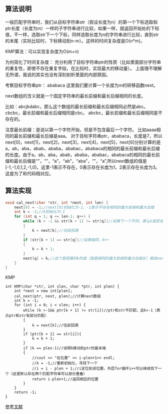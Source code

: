 ## 算法说明

一般匹配字符串时，我们从目标字符串str（假设长度为n）的第一个下标选取和ptr长度（长度为m）一样的子字符串进行比较，如果一样，就返回开始处的下标值，不一样，选取str下一个下标，同样选取长度为n的字符串进行比较，直到str的末尾（实际比较时，下标移动到n-m）。这样的时间复杂度是O(n*m)。

KMP算法：可以实现复杂度为O(m+n)

为何简化了时间复杂度：
充分利用了目标字符串ptr的性质（比如里面部分字符串的重复性，即使不存在重复字段，在比较时，实现最大的移动量）。
上面理不理解无所谓，我说的其实也没有深刻剖析里面的内部原因。

考察目标字符串ptr：
ababaca
这里我们要计算一个长度为m的转移函数next。

next数组的含义就是一个固定字符串的最长前缀和最长后缀相同的长度。

比如：abcjkdabc，那么这个数组的最长前缀和最长后缀相同必然是abc。
cbcbc，最长前缀和最长后缀相同是cbc。
abcbc，最长前缀和最长后缀相同是不存在的。

注意最长前缀：是说以第一个字符开始，但是不包含最后一个字符。
比如aaaa相同的最长前缀和最长后缀是aaa。
对于目标字符串ptr，ababaca，长度是7，所以next[0]，next[1]，next[2]，next[3]，next[4]，next[5]，next[6]分别计算的是
a，ab，aba，abab，ababa，ababac，ababaca的相同的最长前缀和最长后缀的长度。由于a，ab，aba，abab，ababa，ababac，ababaca的相同的最长前缀和最长后缀是“”，“”，“a”，“ab”，“aba”，“”，“a”,所以next数组的值是[-1,-1,0,1,2,-1,0]，这里-1表示不存在，0表示存在长度为1，2表示存在长度为3。这是为了和代码相对应。

## 算法实现
```c
void cal_next(char *str, int *next, int len) { 
    next[0] = -1;//next[0]初始化为-1，-1表示不存在相同的最大前缀和最大后缀 
    int k = -1;//k初始化为-1 
    for (int q = 1; q <= len-1; q++) { 
        while (k > -1 && str[k + 1] != str[q])//如果下一个不同，那么k就变成next[k]，注意next[k]是小于k的，无论k取任何值。 
        {
            k = next[k];//往前回溯 
        } 
        if (str[k + 1] == str[q])//如果相同，k++ 
        { 
            k = k + 1; 
        } 
        next[q] = k;//这个是把算的k的值（就是相同的最大前缀和最大后缀长）赋给next[q] 
    } 
}
```
KMP
```
int KMP(char *str, int slen, char *ptr, int plen) { 
    int *next = new int[plen]; 
    cal_next(ptr, next, plen);//计算next数组 
    int k = -1; 
    for (int i = 0; i < slen; i++) { 
        while (k >-1&& ptr[k + 1] != str[i])//ptr和str不匹配，且k>-1（表示ptr和str有部分匹配） 
        {
            k = next[k];//往前回溯
        } 
        if (ptr[k + 1] == str[i]){
            k = k + 1; 
        }
        if (k == plen-1)//说明k移动到ptr的最末端 
        { 
            //cout << "在位置" << i-plen+1<< endl; 
            //k = -1;//重新初始化，寻找下一个 
            //i = i - plen + 1;//i定位到该位置，外层for循环i++可以继续找下一个（这里默认存在两个匹配字符串可以部分重叠）
            return i-plen+1;//返回相应的位置 
        } 
    } 
    return -1; 
}
```
[参考文献](https://blog.csdn.net/starstar1992/article/details/54913261/)
